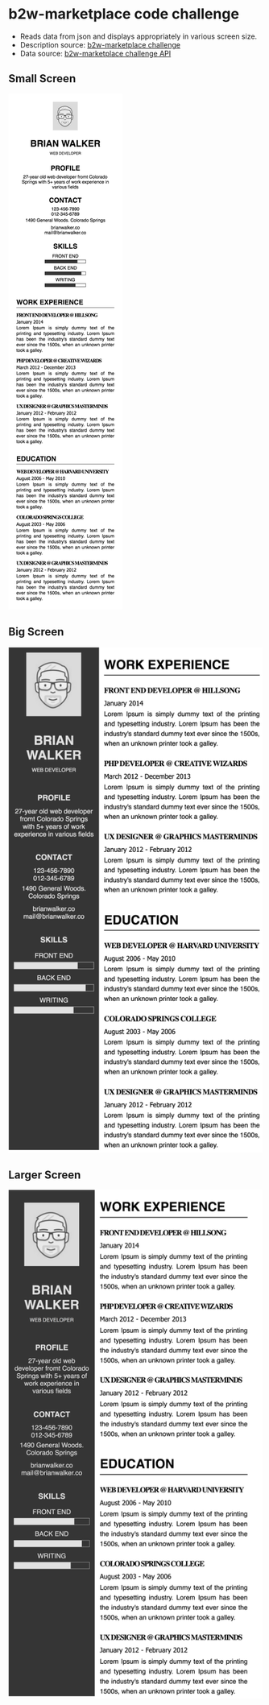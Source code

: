 # b2w-marketplace code challenge  

- Reads data from json and displays appropriately in various screen size.
- Description source: [b2w-marketplace challenge](https://github.com/b2w-marketplace/code-challenge)
- Data source: [b2w-marketplace challenge API](http://www.mocky.io/v2/5a5e38f3330000b0261923a5)

## Small Screen
![Small Screen](./src/data/small-screen.png)

## Big Screen
![Big Screen](./src/data/big-screen.png)

## Larger Screen
![Larger Screen](./src/data/larger-screen.png)